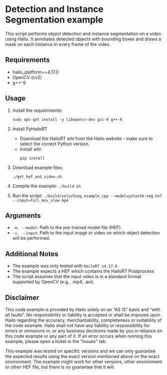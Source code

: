 Detection and Instance Segmentation example
===========================================

This script performs object detection and instance segmentation on a video using Hailo.
It annotates detected objects with bounding boxes and draws a mask on each instance in every frame of the video.

Requirements
------------

- hailo_platform==4.17.0
- OpenCV (cv2)
- g++-9
 

Usage
-----

1. Install the requierments:
    ```shell script
    sudo apt-get install -y libopencv-dev gcc-9 g++-9
    ```

2. Install PyHailoRT
    - Download the HailoRT whl from the Hailo website - make sure to select the correct Python version. 
    - Install whl:
        ```shell script
        pip install
        ```

3. Download example files:
    ```shell script
    ./get_hef_and_video.sh
    ```

4. Compile the example:
    `./build.sh`

5. Run the script:
    `./build/yolov5seg_example_cpp --model=yolov5m-seg.hef --input=full_mov_slow.mp4`

Arguments
---------

- ``-m, --model``: Path to the pre-trained model file (HEF).
- ``-i, --input``: Path to the input image or video on which object detection will be performed.


Additional Notes
----------------

- The example was only tested with ``HailoRT v4.17.0``
- The example expects a HEF which contains the HailoRT Postprocess
- The script assumes that the input video is in a standard format supported by OpenCV (e.g., .mp4, .avi).

Disclaimer
----------
This code example is provided by Hailo solely on an “AS IS” basis and “with all faults”. No responsibility or liability is accepted or shall be imposed upon Hailo regarding the accuracy, merchantability, completeness or suitability of the code example. Hailo shall not have any liability or responsibility for errors or omissions in, or any business decisions made by you in reliance on this code example or any part of it. If an error occurs when running this example, please open a ticket in the "Issues" tab.

This example was tested on specific versions and we can only guarantee the expected results using the exact version mentioned above on the exact environment. The example might work for other versions, other environment or other HEF file, but there is no guarantee that it will.

